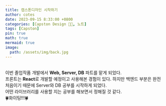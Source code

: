 ```yaml
---
title: 캡스톤디자인 시작하기
author: cotes
date: 2023-09-15 8:33:00 +0800
categories: [Capston Design 👩‍🎓, 노트]
tags: [Capston]
pin: true
math: true
mermaid: true
image:
  path: /assets/img/back.jpg
---
```


<br>
이번 졸업작품 개발에서 <b>Web, Server, DB</b> 파트를 맡게 되었다. <br>
프론트는 <b>React</b>로 개발할 예정이고 사용해본 경험이 있다. 하지만 백엔드 부분은 완전 처음이기 때문에 Server와 DB 공부를 시작하게 되었다. <br>
어떤 라이브러리를 사용할 지는 공부를 해보면서 정해질 것 같다.<br>
🍀화이팅!!!🍀